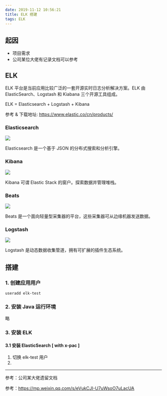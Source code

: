 ```yaml
---
date: 2019-11-12 10:56:21
title: ELK 搭建
tags: ELK
---
```




## 起因

- 项目需求
- 公司某位大佬有记录文档可以参考





## ELK

ELK 平台是当前应用比较广泛的一套开源实时日志分析解决方案。ELK 由 ElasticSearch、Logstash 和 Kiabana 三个开源工具组成。

ELK = Elasticsearch + Logstash + Kibana

参考 & 下载地址: https://www.elastic.co/cn/products/



### Elasticsearch

![](/Users/maple/Desktop/SynologyDrive/code-try/blog-backups/source/_posts/2019-11/assets/logo-elastic-search-color-64.svg)

Elasticsearch 是一个基于 JSON 的分布式搜索和分析引擎。



### Kibana

![](/Users/maple/Desktop/SynologyDrive/code-try/blog-backups/source/_posts/2019-11/assets/logo-kibana-64-color.svg)

Kibana 可谓 Elastic Stack 的窗户。探索数据并管理堆栈。



### Beats

![](/Users/maple/Desktop/SynologyDrive/code-try/blog-backups/source/_posts/2019-11/assets/logo-beats-64-color.svg)

Beats 是一个面向轻量型采集器的平台，这些采集器可从边缘机器发送数据。



### Logstash

![](/Users/maple/Desktop/SynologyDrive/code-try/blog-backups/source/_posts/2019-11/assets/logo-logstash-64-color.svg)

Logstash 是动态数据收集管道，拥有可扩展的插件生态系统。



## 搭建

### 1. 创建应用用户

```
useradd elk-test
```



### 2. 安装 Java 运行环境

略



### 3. 安装 ELK



#### 3.1 安装 ElasticSearch [ with x-pac ]

1. 切换 elk-test 用户
2. 





----

参考：公司某大佬遗留文档

参考：https://mp.weixin.qq.com/s/eVukCJI-U7uWsoO7uLacUA